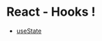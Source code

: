 # React - Hooks !
- [useState](https://github.com/yyeonggg/TIL/blob/master/React/Hooks/usestate.md)
